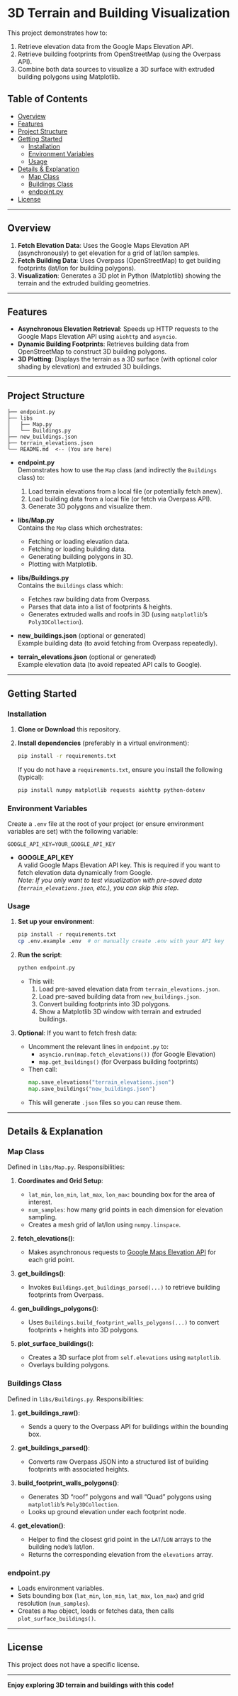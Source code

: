 # 3D Terrain and Building Visualization

This project demonstrates how to:
1. Retrieve elevation data from the Google Maps Elevation API.
2. Retrieve building footprints from OpenStreetMap (using the Overpass API).
3. Combine both data sources to visualize a 3D surface with extruded building polygons using Matplotlib.

## Table of Contents
- [Overview](#overview)
- [Features](#features)
- [Project Structure](#project-structure)
- [Getting Started](#getting-started)
  - [Installation](#installation)
  - [Environment Variables](#environment-variables)
  - [Usage](#usage)
- [Details & Explanation](#details--explanation)
  - [Map Class](#map-class)
  - [Buildings Class](#buildings-class)
  - [endpoint.py](#endpointpy)
- [License](#license)

---

## Overview

1. **Fetch Elevation Data**: Uses the Google Maps Elevation API (asynchronously) to get elevation for a grid of lat/lon samples.
2. **Fetch Building Data**: Uses Overpass (OpenStreetMap) to get building footprints (lat/lon for building polygons).
3. **Visualization**: Generates a 3D plot in Python (Matplotlib) showing the terrain and the extruded building geometries.

---

## Features

- **Asynchronous Elevation Retrieval**: Speeds up HTTP requests to the Google Maps Elevation API using `aiohttp` and `asyncio`.
- **Dynamic Building Footprints**: Retrieves building data from OpenStreetMap to construct 3D building polygons.
- **3D Plotting**: Displays the terrain as a 3D surface (with optional color shading by elevation) and extruded 3D buildings.

---

## Project Structure

```
├── endpoint.py
├── libs
│   ├── Map.py
│   └── Buildings.py
├── new_buildings.json
├── terrain_elevations.json
└── README.md  <-- (You are here)
```

- **endpoint.py**  
  Demonstrates how to use the `Map` class (and indirectly the `Buildings` class) to:
  1. Load terrain elevations from a local file (or potentially fetch anew).
  2. Load building data from a local file (or fetch via Overpass API).
  3. Generate 3D polygons and visualize them.

- **libs/Map.py**  
  Contains the `Map` class which orchestrates:
  - Fetching or loading elevation data.
  - Fetching or loading building data.
  - Generating building polygons in 3D.
  - Plotting with Matplotlib.

- **libs/Buildings.py**  
  Contains the `Buildings` class which:
  - Fetches raw building data from Overpass.
  - Parses that data into a list of footprints & heights.
  - Generates extruded walls and roofs in 3D (using `matplotlib`’s `Poly3DCollection`).

- **new_buildings.json** (optional or generated)  
  Example building data (to avoid fetching from Overpass repeatedly).

- **terrain_elevations.json** (optional or generated)  
  Example elevation data (to avoid repeated API calls to Google).

---

## Getting Started

### Installation

1. **Clone or Download** this repository.
2. **Install dependencies** (preferably in a virtual environment):
   ```bash
   pip install -r requirements.txt
   ```
   
   If you do not have a `requirements.txt`, ensure you install the following (typical):
   ```bash
   pip install numpy matplotlib requests aiohttp python-dotenv
   ```

### Environment Variables

Create a `.env` file at the root of your project (or ensure environment variables are set) with the following variable:

```
GOOGLE_API_KEY=YOUR_GOOGLE_API_KEY
```

- **GOOGLE_API_KEY**  
  A valid Google Maps Elevation API key. This is required if you want to fetch elevation data dynamically from Google.  
  *Note: If you only want to test visualization with pre-saved data (`terrain_elevations.json`, etc.), you can skip this step.*

### Usage

1. **Set up your environment**:  
   ```bash
   pip install -r requirements.txt
   cp .env.example .env  # or manually create .env with your API key
   ```

2. **Run the script**:
   ```bash
   python endpoint.py
   ```
   - This will:
     1. Load pre-saved elevation data from `terrain_elevations.json`.
     2. Load pre-saved building data from `new_buildings.json`.
     3. Convert building footprints into 3D polygons.
     4. Show a Matplotlib 3D window with terrain and extruded buildings.

3. **Optional**: If you want to fetch fresh data:
   - Uncomment the relevant lines in `endpoint.py` to:
     - `asyncio.run(map.fetch_elevations())` (for Google Elevation)
     - `map.get_buildings()` (for Overpass building footprints)
   - Then call:
     ```python
     map.save_elevations("terrain_elevations.json")
     map.save_buildings("new_buildings.json")
     ```
   - This will generate `.json` files so you can reuse them.

---

## Details & Explanation

### Map Class

Defined in `libs/Map.py`. Responsibilities:
1. **Coordinates and Grid Setup**:  
   - `lat_min`, `lon_min`, `lat_max`, `lon_max`: bounding box for the area of interest.  
   - `num_samples`: how many grid points in each dimension for elevation sampling.  
   - Creates a mesh grid of lat/lon using `numpy.linspace`.

2. **fetch_elevations()**:  
   - Makes asynchronous requests to [Google Maps Elevation API](https://developers.google.com/maps/documentation/elevation/intro) for each grid point.

3. **get_buildings()**:  
   - Invokes `Buildings.get_buildings_parsed(...)` to retrieve building footprints from Overpass.

4. **gen_buildings_polygons()**:  
   - Uses `Buildings.build_footprint_walls_polygons(...)` to convert footprints + heights into 3D polygons.

5. **plot_surface_buildings()**:  
   - Creates a 3D surface plot from `self.elevations` using `matplotlib`.
   - Overlays building polygons.

### Buildings Class

Defined in `libs/Buildings.py`. Responsibilities:
1. **get_buildings_raw()**:  
   - Sends a query to the Overpass API for buildings within the bounding box.

2. **get_buildings_parsed()**:  
   - Converts raw Overpass JSON into a structured list of building footprints with associated heights.

3. **build_footprint_walls_polygons()**:  
   - Generates 3D “roof” polygons and wall “Quad” polygons using `matplotlib`’s `Poly3DCollection`.
   - Looks up ground elevation under each footprint node.

4. **get_elevation()**:  
   - Helper to find the closest grid point in the `LAT`/`LON` arrays to the building node’s lat/lon.  
   - Returns the corresponding elevation from the `elevations` array.

### endpoint.py

- Loads environment variables.
- Sets bounding box (`lat_min`, `lon_min`, `lat_max`, `lon_max`) and grid resolution (`num_samples`).
- Creates a `Map` object, loads or fetches data, then calls `plot_surface_buildings()`.

---

## License

This project does not have a specific license.

---

**Enjoy exploring 3D terrain and buildings with this code!**